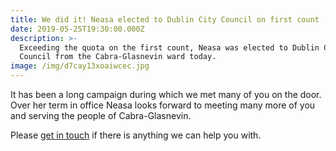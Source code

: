 ```yaml
---
title: We did it! Neasa elected to Dublin City Council on first count
date: 2019-05-25T19:30:00.000Z
description: >-
  Exceeding the quota on the first count, Neasa was elected to Dublin City
  Council from the Cabra-Glasnevin ward today.
image: /img/d7cay13xoaiwcec.jpg
---
```

It has been a long campaign during which we met many of you on the door.  Over her term in office Neasa looks forward to meeting many more of you and serving the people of Cabra-Glasnevin.

Please [get in touch](/contact/) if there is anything we can help you with.
